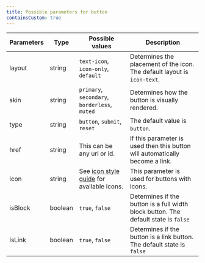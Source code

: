 ```yaml
---
title: Possible parameters for button
containsCustom: true
---
```


<table class="c-table">
    <thead>
        <tr>
            <th>Parameters</th>
            <th>Type</th>
            <th>Possible values</th>
            <th>Description</th>
        </tr>
    </thead>
    <tbody>
        <tr>
            <td>layout</td>
            <td>string</td>
            <td><code>text-icon</code>, <code>icon-only</code>, <code>default</code></td>
            <td>Determines the placement of the icon. The default layout is <code>icon-text</code>.</td>
        </tr>
        <tr>
            <td>skin</td>
            <td>string</td>
            <td><code>primary</code>, <code>secondary</code>, <code>borderless</code>, <code>muted</code></td>
            <td>Determines how the button is visually rendered.</td>
        </tr>
        <tr>
            <td>type</td>
            <td>string</td>
            <td><code>button</code>, <code>submit</code>, <code>reset</code></td>
            <td>The default value is <code>button</code>.</td>
        </tr>
        <tr>
            <td>href</td>
            <td>string</td>
            <td>This can be any url or id.</td>
            <td>If this parameter is used then this button will automatically become a link.</td>
        </tr>
        <tr>
            <td>icon</td>
            <td>string</td>
            <td>See <a href="/development/docs/aov-icons.html">icon style guide</a> for available icons.</td>
            <td>This parameter is used for buttons with icons.</td>
        </tr>
        <tr>
            <td>isBlock</td>
            <td>boolean</td>
            <td><code>true</code>, <code>false</code></td>
            <td>Determines if the button is a full width block button. The default state is <code>false</code></td>
        </tr>
        <tr>
            <td>isLink</td>
            <td>boolean</td>
            <td><code>true</code>, <code>false</code></td>
            <td>Determines if the button is a link button. The default state is <code>false</code></td>
        </tr>
    </tbody>
</table>
